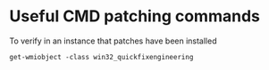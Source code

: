# Useful CMD patching commands

To verify in an instance that patches have been installed
~~~
get-wmiobject -class win32_quickfixengineering  
~~~
